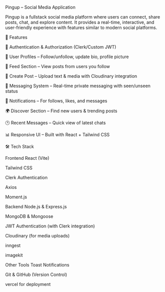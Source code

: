Pingup – Social Media Application

Pingup is a fullstack  social media platform where users can connect, share posts, chat, and explore content. It provides a real-time, interactive, and user-friendly experience with features similar to modern social platforms.

🚀 Features

🔐 Authentication & Authorization (Clerk/Custom JWT)

👤 User Profiles – Follow/unfollow, update bio, profile picture

📰 Feed Section – View posts from users you follow

📝 Create Post – Upload text & media with Cloudinary integration

💬 Messaging System – Real-time private messaging with seen/unseen status

🔔 Notifications – For follows, likes, and messages

🌍 Discover Section – Find new users & trending posts

🕒 Recent Messages – Quick view of latest chats

📊 Responsive UI – Built with React + Tailwind CSS

🛠️ Tech Stack

Frontend
React (Vite)

Tailwind CSS

Clerk Authentication

Axios

Moment.js

Backend
Node.js & Express.js

MongoDB & Mongoose

JWT Authentication (with Clerk integration)

Cloudinary (for media uploads)

inngest

imagekit

Other Tools
Toast Notifications

Git & GitHub (Version Control)

vercel for deployment
